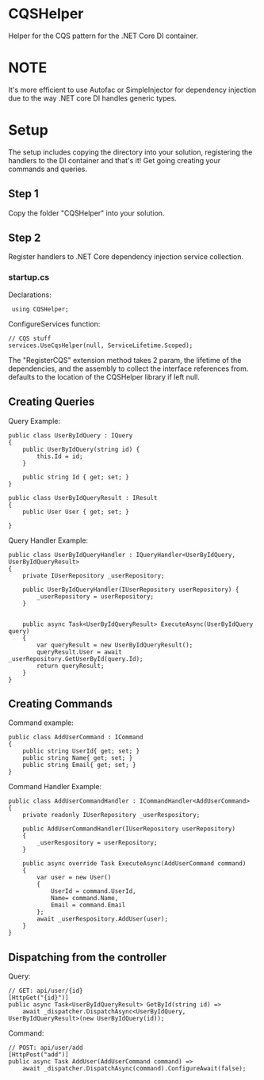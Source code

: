 # CQSHelper

Helper for the CQS pattern for the .NET Core DI container. 

# NOTE
It's more efficient to use Autofac or SimpleInjector for dependency injection due to the way .NET core DI handles generic types.

# Setup
The setup includes copying the directory into your solution, registering the handlers to the DI container and that's it! Get going creating your commands and queries.
## Step 1
Copy the folder "CQSHelper" into your solution. 

## Step 2
Register handlers to .NET Core dependency injection service collection.
### startup.cs
Declarations:
   

     using CQSHelper;
ConfigureServices function:

  

    // CQS stuff
    services.UseCqsHelper(null, ServiceLifetime.Scoped);

The "RegisterCQS" extension method takes 2 param, the lifetime of the dependencies, and the assembly to collect the interface references from. defaults to the location of the CQSHelper library if left null. 

## Creating Queries
Query Example:

    public class UserByIdQuery : IQuery
    {
        public UserByIdQuery(string id) {
            this.Id = id;
        }

        public string Id { get; set; }
    }

    public class UserByIdQueryResult : IResult
    {
        public User User { get; set; }

    }

Query Handler Example:

    public class UserByIdQueryHandler : IQueryHandler<UserByIdQuery, UserByIdQueryResult>
    {
        private IUserRepository _userRepository;

        public UserByIdQueryHandler(IUserRepository userRepository) {
            _userRepository = userRepository;
        }


        public async Task<UserByIdQueryResult> ExecuteAsync(UserByIdQuery query)
        {
            var queryResult = new UserByIdQueryResult();
            queryResult.User = await _userRepository.GetUserById(query.Id);
            return queryResult;
        }
    }

## Creating Commands
Command example:

    public class AddUserCommand : ICommand
    {
        public string UserId{ get; set; }
        public string Name{ get; set; }
        public string Email{ get; set; }        
    }

Command Handler Example:

    public class AddUserCommandHandler : ICommandHandler<AddUserCommand>
    {
        private readonly IUserRepository _userRespository;

        public AddUserCommandHandler(IUserRepository userRepository)
        {
            _userRespository = userRepository;
        }

        public async override Task ExecuteAsync(AddUserCommand command)
        {
            var user = new User()
            {
                UserId = command.UserId,
                Name= command.Name,
                Email = command.Email
            };
            await _userRespository.AddUser(user);
        }
    }

## Dispatching from the controller
Query: 

    // GET: api/user/{id}
    [HttpGet("{id}")]
    public async Task<UserByIdQueryResult> GetById(string id) =>
        await _dispatcher.DispatchAsync<UserByIdQuery, UserByIdQueryResult>(new UserByIdQuery(id));

Command: 

    // POST: api/user/add
    [HttpPost("add")]
    public async Task AddUser(AddUserCommand command) =>
        await _dispatcher.DispatchAsync(command).ConfigureAwait(false);
